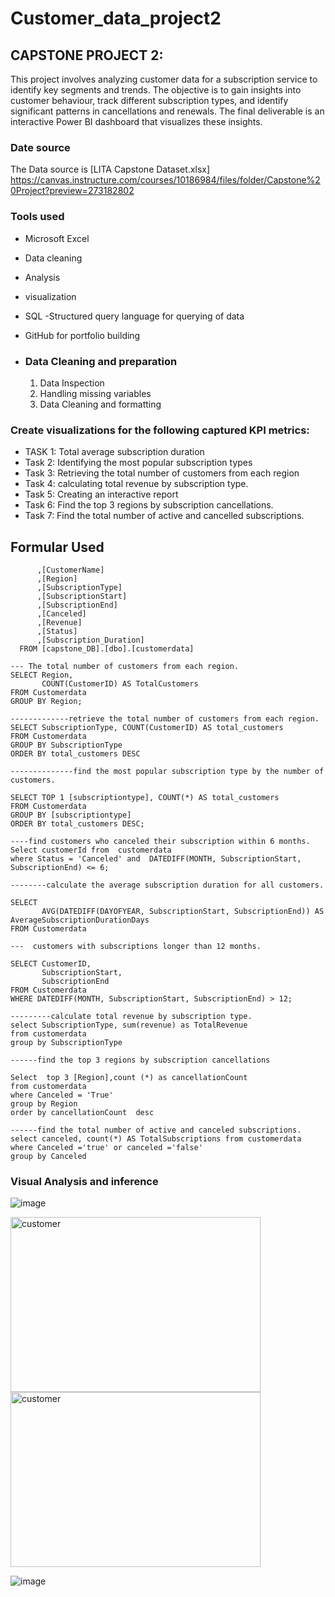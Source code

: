 # Customer_data_project2


## CAPSTONE PROJECT 2: 
This project involves analyzing customer data for a subscription service to identify key segments and trends. The objective is to gain insights into customer behaviour, track different subscription types, and identify significant patterns in cancellations and renewals. The final deliverable is an interactive Power BI dashboard that visualizes these insights.

### Date source 
The Data source is [LITA Capstone Dataset.xlsx] https://canvas.instructure.com/courses/10186984/files/folder/Capstone%20Project?preview=273182802

###  Tools used
 - Microsoft Excel
- Data cleaning
- Analysis
- visualization
- SQL -Structured query language for querying of data
- GitHub for portfolio building

- ### Data Cleaning and preparation
  1. Data Inspection
  2. Handling missing variables
  3. Data Cleaning and formatting
 

###  Create visualizations for the following captured KPI metrics:

- TASK 1: Total average subscription duration 
- Task 2: Identifying  the most popular subscription types
- Task 3: Retrieving the total number of customers from each region
- Task 4: calculating total revenue by subscription type.
- Task 5: Creating an interactive report
- Task 6: Find the top 3 regions by subscription cancellations.
- Task 7: Find the total number of active and cancelled subscriptions.


## Formular Used
``` SELECT  [CustomerID]
      ,[CustomerName]
      ,[Region]
      ,[SubscriptionType]
      ,[SubscriptionStart]
      ,[SubscriptionEnd]
      ,[Canceled]
      ,[Revenue]
      ,[Status]
      ,[Subscription_Duration]
  FROM [capstone_DB].[dbo].[customerdata]

--- The total number of customers from each region.
SELECT Region, 
       COUNT(CustomerID) AS TotalCustomers
FROM Customerdata
GROUP BY Region;

-------------retrieve the total number of customers from each region.
SELECT SubscriptionType, COUNT(CustomerID) AS total_customers
FROM Customerdata
GROUP BY SubscriptionType
ORDER BY total_customers DESC

--------------find the most popular subscription type by the number of customers.

SELECT TOP 1 [subscriptiontype], COUNT(*) AS total_customers
FROM Customerdata
GROUP BY [subscriptiontype]
ORDER BY total_customers DESC;

----find customers who canceled their subscription within 6 months.
Select customerId from  customerdata
where Status = 'Canceled' and  DATEDIFF(MONTH, SubscriptionStart, SubscriptionEnd) <= 6;  

--------calculate the average subscription duration for all customers.

SELECT 
       AVG(DATEDIFF(DAYOFYEAR, SubscriptionStart, SubscriptionEnd)) AS AverageSubscriptionDurationDays
FROM Customerdata

---  customers with subscriptions longer than 12 months.

SELECT CustomerID, 
       SubscriptionStart, 
       SubscriptionEnd
FROM Customerdata
WHERE DATEDIFF(MONTH, SubscriptionStart, SubscriptionEnd) > 12;

---------calculate total revenue by subscription type.
select SubscriptionType, sum(revenue) as TotalRevenue
from customerdata
group by SubscriptionType

------find the top 3 regions by subscription cancellations

Select  top 3 [Region],count (*) as cancellationCount
from customerdata
where Canceled = 'True'
group by Region
order by cancellationCount  desc

------find the total number of active and canceled subscriptions.
select canceled, count(*) AS TotalSubscriptions from customerdata
where Canceled ='true' or canceled ='false'
group by Canceled

```
### Visual Analysis and inference

![image](https://github.com/user-attachments/assets/0ddc910e-e3c5-4835-9e6b-88c0dd7c2fc6)

<img src="https://github.com/user-attachments/assets/34c535b3-30ed-46f5-9c6c-6bd9ad018c3d" alt="customer" width="400" height="280"/> 
<img src="https://github.com/user-attachments/assets/4428563d-131f-4e2f-8a36-b99466317ca5" alt="customer" width="400" height="280"/> 




![image](https://github.com/user-attachments/assets/d993800a-1beb-41ac-9164-eab5fed4c0fd)


